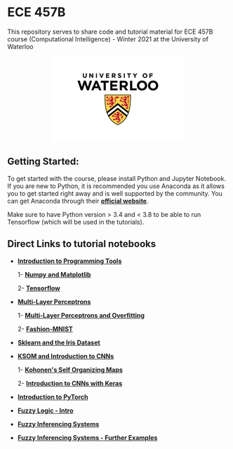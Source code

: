 # ECE 457B
This repository serves to share code and tutorial material for ECE 457B course (Computational Intelligence) - Winter 2021 at the University of Waterloo

<p align="center">
<img src="images/uwaterloo.png" alt="Uwaterloo Logo"/>
</p>

## Getting Started:
To get started with the course, please install Python and Jupyter Notebook. If you are new to Python, it is recommended you use Anaconda as it allows you to get started right away and is well supported by the community.
You can get Anaconda through their __[official website](https://www.anaconda.com)__.

Make sure to have Python version > 3.4 and < 3.8 to be able to run Tensorflow (which will be used in the tutorials).



## Direct Links to tutorial notebooks

* __[Introduction to Programming Tools](https://github.com/mm-nasr/ece457b_winter2021/tree/main/01_Intro)__

	1- __[Numpy and Matplotlib](https://github.com/mm-nasr/ece457b_winter2021/blob/main/01_Intro/numpy_matplotlib.ipynb)__

	2- __[Tensorflow](https://github.com/mm-nasr/ece457b_winter2021/blob/main/01_Intro/tensorflow.ipynb)__

* __[Multi-Layer Perceptrons](https://github.com/mm-nasr/ece457b_winter2021/tree/main/02_Multi-Layer%20Perceptrons)__

	1- __[Multi-Layer Perceptrons and Overfitting](https://github.com/mm-nasr/ece457b_winter2021/tree/main/02_Multi-Layer%20Perceptrons/mlp_mnist.ipynb)__
	
	2- __[Fashion-MNIST](https://github.com/mm-nasr/ece457b_winter2021/tree/main/02_Multi-Layer%20Perceptrons/mlp_fashionmnist.ipynb)__

* __[Sklearn and the Iris Dataset](https://github.com/mm-nasr/ece457b_winter2021/tree/main/03_Iris_and_sklearn)__

* __[KSOM and Introduction to CNNs](https://github.com/mm-nasr/ece457b_winter2021/tree/main/04_KSOM)__

	1- __[Kohonen's Self Organizing Maps](https://github.com/mm-nasr/ece457b_winter2021/tree/main/04_KSOM/ksom.ipynb)__
	
	2- __[Introduction to CNNs with Keras](https://github.com/mm-nasr/ece457b_winter2021/tree/main/04_KSOM/Convolutional_Neural_Networks.ipynb)__

* __[Introduction to PyTorch](https://github.com/mm-nasr/ece457b_winter2021/tree/main/05_PyTorch_Intro)__

* __[Fuzzy Logic - Intro](https://github.com/mm-nasr/ece457b_winter2021/tree/main/06_FuzzyLogic)__

* __[Fuzzy Inferencing Systems](https://github.com/mm-nasr/ece457b_winter2021/tree/main/07_FuzzyInferencing/Fuzzy_Inferencing.ipynb)__

* __[Fuzzy Inferencing Systems - Further Examples](https://github.com/mm-nasr/ece457b_winter2021/tree/main/08_FuzzyInferencing2/)__
